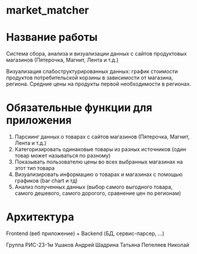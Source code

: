 ﻿# market_matcher

# Название работы 
Система сбора, анализа и визуализации данных с сайтов продуктовых магазинов (Пятерочка, Магнит, Лента и т.д.)

Визуализация слабоструктурированных данных: график стоимости продуктов потребительской корзины в зависимости от магазина, региона. Средние цены на продукты первой необходимости в регионах.

# Обязательные функции для приложения 
1. Парсиинг данных о товарах с сайтов магазинов (Пятерочка, Магнит, Лента и т.д.)
2. Категоризировать одинаковые товары из разных источников (один товар может называться по разному)
3. Показывать пользователю цены во всех выбранных магазинах на этот тип товара
4. Визуализировать информацию о товарах и магазинах с помощью графиков (bar chart и тд)
5. Анализ полученных данных (выбор самого выгодного товара, самого дешевого, самого дорогого, сравнение цен по регионам)

# Архитектура
Frontend (веб приложение) + Backend (БД, сервис-парсер, ...)

Группа РИС-23-1м
Ушаков Андрей
Шадрина Татьяна
Пепеляев Николай
